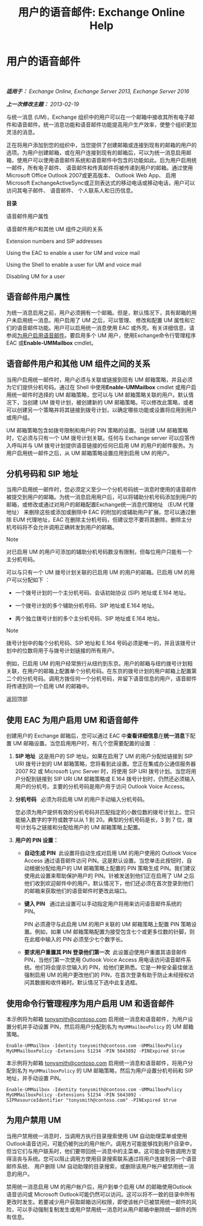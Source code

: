 ﻿---
title: '用户的语音邮件: Exchange Online Help'
TOCTitle: 用户的语音邮件
ms:assetid: 48e1f43b-fb7e-4a52-a2cb-0fb5da6ca65f
ms:mtpsurl: https://technet.microsoft.com/zh-cn/library/Aa997885(v=EXCHG.150)
ms:contentKeyID: 50490477
ms.date: 05/23/2018
mtps_version: v=EXCHG.150
ms.translationtype: MT
---

# 用户的语音邮件

 

_**适用于：** Exchange Online, Exchange Server 2013, Exchange Server 2016_

_**上一次修改主题：** 2013-02-19_

与统一消息 (UM)，Exchange 组织中的用户可以在一个邮箱中接收其所有电子邮件和语音邮件。统一消息功能和语音邮件功能提高用户生产效率，使整个组织更加灵活的消息。

正在将用户添加到您的组织中，当您提供了创建邮箱或连接到现有的邮箱的用户的选项。为用户创建邮箱，或在用户连接到现有的邮箱后，可以为统一消息启用邮箱，使用户可以使用语音邮件系统和语音邮件中包含的功能如此。后为用户启用统一邮件，所有电子邮件、 语音邮件和传真邮件将被传递到用户的邮箱。通过使用 Microsoft Office Outlook 2007或更高版本、 Outlook Web App、 启用 Microsoft ExchangeActiveSync或正则表达式的移动电话或移动电话，用户可以访问其电子邮件、 语音邮件、 个人联系人和日历信息。

**目录**

语音邮件用户属性

语音邮件用户和其他 UM 组件之间的关系

Extension numbers and SIP addresses

Using the EAC to enable a user for UM and voice mail

Using the Shell to enable a user for UM and voice mail

Disabling UM for a user

## 语音邮件用户属性

为统一消息启用之前，用户必须拥有一个邮箱。但是，默认情况下，具有邮箱的用户未启用统一消息。用户启用了 UM 之后，可以管理、 修改和配置 UM 属性和它们的语音邮件功能。用户可以启用统一消息使用 EAC 或外壳。有关详细信息，请参阅[为用户启用语音邮件](enable-a-user-for-voice-mail-exchange-2013-help.md)。要启用多个 UM 用户，使用Exchange命令行管理程序 EAC 或**Enable-UMMailbox** cmdlet。

## 语音邮件用户和其他 UM 组件之间的关系

当用户启用统一邮件时，用户必须与关联或链接到现有 UM 邮箱策略，并且必须为它们提供分机号码。通过在 Shell 中使用**Enable-UMMailbox** cmdlet 或用户启用统一邮件时选择的 UM 邮箱策略，您可以与 UM 邮箱策略关联的用户。默认情况下，当创建 UM 拨号计划，被创建新的 UM 邮箱策略。可以修改此策略，或者可以创建另一个策略并将其链接到拨号计划，以确定哪些功能或设置将应用到用户或用户组。

UM 邮箱策略包含如拨号限制和用户的 PIN 策略的设置。当创建 UM 邮箱策略时，它必须与只有一个 UM 拨号计划关联。任何与 Exchange server 可以应答传入呼叫并与 UM 拨号计划提供语音链接的任何已启用 UM 的用户的邮件服务。为用户启用统一邮件之后，从 UM 邮箱策略设置应用到启用 UM 的用户。

## 分机号码和 SIP 地址

当用户启用统一邮件时，您必须定义至少一个分机号码统一消息时使用的语音邮件被提交到用户的邮箱。为统一消息启用用户后，可以将辅助分机号码添加到用户的邮箱，或修改或通过对用户的邮箱配置Exchange统一消息代理地址 （EUM 代理地址） 来删除这些或添加或删除中 EAC 的附加的或辅助用户扩展。您可以通过删除 EUM 代理地址，EAC 在删除主分机号码，但建议您不要将其删除。删除主分机号码将不会允许调用正确转发到用户的邮箱。

> [!NOTE]
> 对已启用 UM 的用户可添加的辅助分机号码数没有限制，但每位用户只能有一个主分机号码。


可以与只有一个 UM 拨号计划关联的已启用 UM 的用户的邮箱。已启用 UM 的用户可以分配如下 ︰

  - 一个拨号计划的一个主分机号码、会话初始协议 (SIP) 地址或 E.164 地址。

  - 一个拨号计划的多个辅助分机号码、SIP 地址或 E.164 地址。

  - 两个独立拨号计划的多个主分机号码、SIP 地址或 E.164 地址。

> [!NOTE]
> 拨号计划中的每个分机号码、SIP 地址和 E.164 号码必须是唯一的，并且该拨号计划中的位数将用于与拨号计划链接的所有用户。


例如，已启用 UM 的用户经常旅行从纽约到东京。用户的邮箱与纽约拨号计划相关联，在用户的邮箱上配置单个分机号码。在东京的拨号计划的用户邮箱上配置第二个的分机号码。调用方拨任何一个分机号码，并留下语音信息的用户，语音邮件将传递到同一个启用 UM 的邮箱中。

返回顶部

## 使用 EAC 为用户启用 UM 和语音邮件

创建用户的 Exchange 邮箱后，您可以通过 EAC 中**查看详细信息**在**统一消息**下配置 UM 邮箱设置。当您启用用户时，有几个您需要配置的设置 ︰

1.  **SIP 地址**  这是用户的 SIP 地址。如果在启用了 UM 的用户分配给链接到 SIP URI 拨号计划的 UM 邮箱策略，您将看到此设置。您正在集成办公通信服务器 2007 R2 或 Microsoft Lync Server 时，将使用 SIP URI 拨号计划。当您将用户分配到链接到 SIP URI UM 邮箱策略或 E.164 拨号计划时，仍然还必须输入用户的分机号。主要的分机号码是用户用于访问 Outlook Voice Access。

2.  **分机号码**   必须为将启用 UM 的用户手动输入分机号码。
    
    您必须为用户提供有效的分机号码并匹配指定的小数位数的拨号计划上。您只能输入数字的字符或数字以从 1 到 20。典型的分机号码是长，3 到 7 位，拨号计划与之链接和分配给用户的 UM 邮箱策略上配置。

3.  **用户的 PIN 设置：** 
    
      - **自动生成 PIN**  此设置将自动生成对启用 UM 的用户使用的 Outlook Voice Access 通过语音邮件访问 PIN。这是默认设置。当您单击此按钮时，自动根据分配给用户的 UM 邮箱策略上配置的 PIN 策略生成 PIN。我们建议使用此设置来帮助保护用户的 PIN。针被发送到他们正在启用了 UM 之后他们收到欢迎邮件中的用户。默认情况下，他们还必须在首次登录到他们的邮箱来获取他们的语音邮件时更改此端口。
    
      - **键入 PIN**   通过此设置可以手动指定用户将用来访问语音邮件系统的 PIN。
        
        PIN 必须遵守与此启用 UM 的用户关联的 UM 邮箱策略上配置 PIN 策略设置。例如，如果 UM 邮箱策略配置为接受包含七个或更多位数的针脚，则在此框中输入的 PIN 必须至少七个数字长。
    
      - **要求用户重置其 PIN 登录他们第一次**  此设置迫使用户重置其语音邮件 PIN，当他们第一次使用 Outlook Voice Access 用电话访问语音邮件系统。他们将会提示您输入的 PIN，给他们更熟悉。它是一种安全最佳做法强制启用 UM 的用户更改他们的 PIN，在首次登录有助于防止未经授权访问其数据和收件箱时。默认情况下选中此复选框。

## 使用命令行管理程序为用户启用 UM 和语音邮件

本示例将为邮箱 tonysmith@contoso.com 启用统一消息和语音邮件，为用户设置分机并手动设置 PIN，然后将用户分配到名为 `MyUMMailboxPolicy` 的 UM 邮箱策略。

    Enable-UMMailbox -Identity tonysmith@contoso.com -UMMailboxPolicy MyUMMailboxPolicy -Extensions 51234 -PIN 5643892 -PINExpired $true

本示例将为邮箱 tonysmith@contoso.com 启用统一消息和语音邮件，将用户分配到名为 `MyUMMailboxPolicy` 的 UM 邮箱策略，然后为用户设置分机号码和 SIP 地址，并手动设置 PIN。

    Enable-UMMailbox -Identity tonysmith@contoso.com -UMMailboxPolicy MyUMMailboxPolicy -Extensions 51234 -PIN 5643892 -SIPResourceIdentifier "tonysmith@contoso.com" -PINExpired $true

## 为用户禁用 UM

当用户禁用统一消息时，当调用方执行目录搜索使用 UM 自动助理菜单或使用Outlook语音访问，可能仍被列出的用户帐户。调用方可能能够找到用户目录中，但当它们与用户联系时，他们要带回统一消息中的主菜单。这可能会导致调用方变得沮丧与系统。您可以阻止调用方使用目录搜索联系通过将用户连接到另一个语音邮件系统、 用户删除 UM 自动助理的目录搜索，或删除该用户帐户被禁用统一消息的用户。

禁用统一消息启用 UM 的用户帐户后，用户到单个启用 UM 的邮箱使用Outlook语音访问或 Microsoft Outlook可能仍然可以访问。这可以将不一致的目录中所有更改时发生。若要减少用户获取邮箱访问权限，即使该帐户已被禁用统一邮件的风险，可以手动强制复制发生或用户禁用统一消息时从用户邮箱中删除统一邮件的所有信息。

